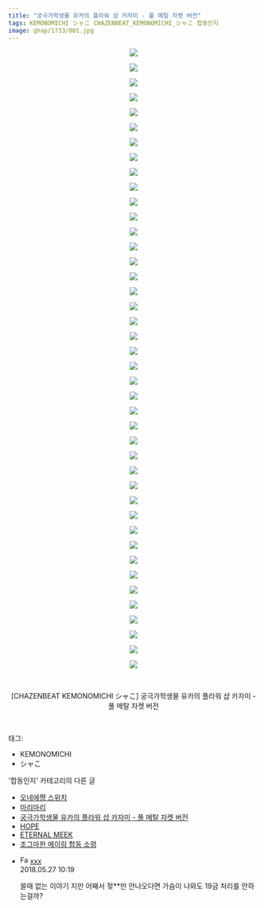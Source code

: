 ```yaml
---
title: "궁극가학생물 유카의 플라워 샵 카자미 - 풀 메탈 자켓 버전"
tags: KEMONOMICHI シャこ CHAZENBEAT_KEMONOMICHI_シャこ 합동인지
image: ghap/1733/001.jpg
---
```

<div class="article">
<p style="text-align: center; clear: none; float: none;"><img src="{{ site.nasurl }}/ghap/1733/001.jpg"/></p>
<p style="text-align: center; clear: none; float: none;"><img src="{{ site.nasurl }}/ghap/1733/002.jpg"/></p>
<p style="text-align: center; clear: none; float: none;"><img src="{{ site.nasurl }}/ghap/1733/003.jpg"/></p>
<p style="text-align: center; clear: none; float: none;"><img src="{{ site.nasurl }}/ghap/1733/004.jpg"/></p>
<p style="text-align: center; clear: none; float: none;"><img src="{{ site.nasurl }}/ghap/1733/005.jpg"/></p>
<p style="text-align: center; clear: none; float: none;"><img src="{{ site.nasurl }}/ghap/1733/006.jpg"/></p>
<p style="text-align: center; clear: none; float: none;"><img src="{{ site.nasurl }}/ghap/1733/007.jpg"/></p>
<p style="text-align: center; clear: none; float: none;"><img src="{{ site.nasurl }}/ghap/1733/008.jpg"/></p>
<p style="text-align: center; clear: none; float: none;"><img src="{{ site.nasurl }}/ghap/1733/009.jpg"/></p>
<p style="text-align: center; clear: none; float: none;"><img src="{{ site.nasurl }}/ghap/1733/010.jpg"/></p>
<p style="text-align: center; clear: none; float: none;"><img src="{{ site.nasurl }}/ghap/1733/011.jpg"/></p>
<p style="text-align: center; clear: none; float: none;"><img src="{{ site.nasurl }}/ghap/1733/012.jpg"/></p>
<p style="text-align: center; clear: none; float: none;"><img src="{{ site.nasurl }}/ghap/1733/013.jpg"/></p>
<p style="text-align: center; clear: none; float: none;"><img src="{{ site.nasurl }}/ghap/1733/014.jpg"/></p>
<p style="text-align: center; clear: none; float: none;"><img src="{{ site.nasurl }}/ghap/1733/015.jpg"/></p>
<p style="text-align: center; clear: none; float: none;"><img src="{{ site.nasurl }}/ghap/1733/016.jpg"/></p>
<p style="text-align: center; clear: none; float: none;"><img src="{{ site.nasurl }}/ghap/1733/017.jpg"/></p>
<p style="text-align: center; clear: none; float: none;"><img src="{{ site.nasurl }}/ghap/1733/018.jpg"/></p>
<p style="text-align: center; clear: none; float: none;"><img src="{{ site.nasurl }}/ghap/1733/019.jpg"/></p>
<p style="text-align: center; clear: none; float: none;"><img src="{{ site.nasurl }}/ghap/1733/020.jpg"/></p>
<p style="text-align: center; clear: none; float: none;"><img src="{{ site.nasurl }}/ghap/1733/021.jpg"/></p>
<p style="text-align: center; clear: none; float: none;"><img src="{{ site.nasurl }}/ghap/1733/022.jpg"/></p>
<p style="text-align: center; clear: none; float: none;"><img src="{{ site.nasurl }}/ghap/1733/023.jpg"/></p>
<p style="text-align: center; clear: none; float: none;"><img src="{{ site.nasurl }}/ghap/1733/024.jpg"/></p>
<p style="text-align: center; clear: none; float: none;"><img src="{{ site.nasurl }}/ghap/1733/025.jpg"/></p>
<p style="text-align: center; clear: none; float: none;"><img src="{{ site.nasurl }}/ghap/1733/026.jpg"/></p>
<p style="text-align: center; clear: none; float: none;"><img src="{{ site.nasurl }}/ghap/1733/027.jpg"/></p>
<p style="text-align: center; clear: none; float: none;"><img src="{{ site.nasurl }}/ghap/1733/028.jpg"/></p>
<p style="text-align: center; clear: none; float: none;"><img src="{{ site.nasurl }}/ghap/1733/029.jpg"/></p>
<p style="text-align: center; clear: none; float: none;"><img src="{{ site.nasurl }}/ghap/1733/030.jpg"/></p>
<p style="text-align: center; clear: none; float: none;"><img src="{{ site.nasurl }}/ghap/1733/031.jpg"/></p>
<p style="text-align: center; clear: none; float: none;"><img src="{{ site.nasurl }}/ghap/1733/032.jpg"/></p>
<p style="text-align: center; clear: none; float: none;"><img src="{{ site.nasurl }}/ghap/1733/033.jpg"/></p>
<p style="text-align: center; clear: none; float: none;"><img src="{{ site.nasurl }}/ghap/1733/034.jpg"/></p>
<p style="text-align: center; clear: none; float: none;"><img src="{{ site.nasurl }}/ghap/1733/035.jpg"/></p>
<p style="text-align: center; clear: none; float: none;"><img src="{{ site.nasurl }}/ghap/1733/036.jpg"/></p>
<p style="text-align: center; clear: none; float: none;"><img src="{{ site.nasurl }}/ghap/1733/037.jpg"/></p>
<p style="text-align: center; clear: none; float: none;"><img src="{{ site.nasurl }}/ghap/1733/038.jpg"/></p>
<p style="text-align: center; clear: none; float: none;"><img src="{{ site.nasurl }}/ghap/1733/039.jpg"/></p>
<p style="text-align: center; clear: none; float: none;"><img src="{{ site.nasurl }}/ghap/1733/040.jpg"/></p>
<p style="text-align: center; clear: none; float: none;"><img src="{{ site.nasurl }}/ghap/1733/041.jpg"/></p>
<p style="text-align: center; clear: none; float: none;"><img src="{{ site.nasurl }}/ghap/1733/042.jpg"/></p>
<p style="text-align: center; clear: none; float: none;"><br/></p>
<p style="text-align: center; clear: none; float: none;">[CHAZENBEAT KEMONOMICHI シャこ] 궁극가학생물 유카의 플라워 샵 카자미 - 풀 메탈 자켓 버전</p>
<p><br/></p>
</div><div class="tagTrail">
<p>태그: </p>
<ul>
<li>KEMONOMICHI</li>
<li>シャこ</li>
</ul>
</div><div class="another">
<p>'합동인지' 카테고리의 다른 글</p>
<ul>
<li><a href="/2016-08-21-ghap_1745">오네에쨩 스위치</a></li>
<li><a href="/2016-08-21-ghap_1743">마리마리</a></li>
<li><a href="/2016-08-20-ghap_1733">궁극가학생물 유카의 플라워 샵 카자미 - 풀 메탈 자켓 버전</a></li>
<li><a href="/2016-08-20-ghap_1714">HOPE</a></li>
<li><a href="/2016-08-20-ghap_1711">ETERNAL MEEK</a></li>
<li><a href="/2016-08-19-ghap_1702">조그마한 메이링 합동 소령</a></li>
</ul>
</div><div class="cb_module cb_fluid">
<div class="cb_wrt cb_profile">
<div class="comment">
<ul>
<li class="cb_thumb_off" id="comment15262539">
<div class="cb_comment_area">
<div class="cb_info_area">
<div class="cb_section">
<span class="cb_nick_name"><img alt="Favicon of http://qksxodid12@naver.com" height="16" onerror="this.onerror=null;this.parentNode.removeChild(this)" src="http://naver.com/favicon.ico" width="16"/> <a href="http://qksxodid12@naver.com" onclick="return openLinkInNewWindow(this)">xxx</a></span>
</div>
<div class="cb_section">
<span class="cb_date">2018.05.27 10:19 </span>
</div>
</div>
<div class="cb_dsc_comment">
<p class="cb_dsc">
											쓸때 없는 이야기 지만 어째서 젖**만 안나오다면 가슴이 나와도 19금 처리를 안하는걸까?
										</p>
</div>
</div></li>
</ul>
</div>
</div><!-- commentList close -->
</div>